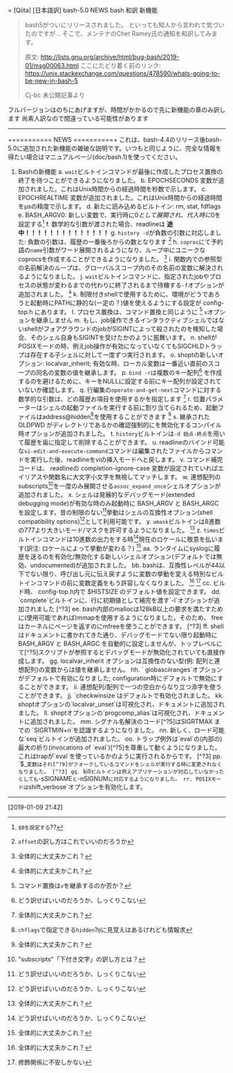 = [Qiita] [日本語訳] bash-5.0 NEWS
bash 和訳 新機能


> bash5がついにリリースされました。
> といっても知人から言われて気づいたのですが...
> そこで、メンテナのChet Ramey氏の通知を和訳してみます。
> 
> 原文: http://lists.gnu.org/archive/html/bug-bash/2019-01/msg00063.html
> ここにたどり着く前のリンク: https://unix.stackexchange.com/questions/478590/whats-going-to-be-new-in-bash-5
> 
> Cj-bc 未公開記事より

フルバージョンはのちにあげますが、時間がかかるので先に新機能の章のみ訳します
尚素人訳なので間違っている可能性があります

---

+========== NEWS ==========+
これは、bash-4.4のリリース後bash-5.0に追加された新機能の雑破な説明です。いつもと同じように、完全な情報を得たい場合はマニュアルページ(doc/bash.1)を使ってください。

1. Bashの新機能
   a. `wait`ビルトインコマンドが最後に作成したプロセス置換の終了を待つことができるようになりました。
   b. EPOCHSECONDS 変数が追加されました。これはUnix時間からの経過時間を秒数で示します。
   c. EPOCHREALTIME 変数が追加されました。これはUnix時間からの経過時間をμsの精度で示します。
   d. 新たに読み込めるビルトイン: rm, stat, fdflags
   e. BASH_ARGV0: 新しい変数で、実行時に$0として展開され、代入時に$0を設定する[^?1]
   f. 数学的な引数が渡された場合、readlineは **途中！！！！！！！！！！！！！！**
   g. `history -d`が負数の引数に対応しました: 負数の引数は、履歴の一番後ろからの数となります [^?2]
   h. `coproc`にて予約語の`name`引数がワード展開されるようになり、ループ中にユニークなcoprocsを作成することができるようになりました。 [^?3]
   i. 関数内での参照型の名前解決のループは、グローバルスコープ内のその名前の変数に解決されるようになりました。
   j. `wait`ビルトインコマンドに、指定されたjobやプロセスの状態が変わるまでの代わりに終了されるまで待機する`-f`オプションが追加されました。 [^?3]
   k. 制限付きshellで使用するために、環境がどうであろうと起動時にPATHに静的な(一定の？)値を使えるようにする設定が config-top.h にあります。
   l. プロセス置換は、コマンド置換と同じように [^?4] `v`オプションを継承しません
   m. もし、job操作できるインタラクティブシェルではないshellがフォアグラウンドのjobがSIGINTによって殺されたのを検知した場合、そのシェル自身もSIGINTを受けたかのように振舞います。
   n. shellがPOSIXモードの時、例えjob操作が有効になっていなくてもSIGCHLDトラップは存在する子シェルに対して一度ずつ実行されます。
   o. shoptの新しいオプション: localvar_inherit; 有効な時、ローカル変数は一番近い直前のスコープの同名の変数の値を継承します。
   p. `bind -r`は複数のキー配列[^?5] を作成するのを避けるために、キーをNULLに設定する前にキー配列が設定されていないか確認します。
   q. 行編集の`operate-and-get-next`コマンドに対する数学的な引数は、どの履歴お項目を使用するかを指定します [^?3]
   r. 位置パラメーターはシェルの起動ファイルを実行する前に割り当てられるため、起動ファイルはaddress@hidden[^?6]を使用することができます [^?3]
   s. 継承された OLDPWD がディレクトリであるかの確認強制的にを無効化するコンパイル時オプションが追加されました。
   t. `history`ビルトインは`-d 始点-終点`を用いて履歴を歯に指定して削除することができます。
   u. readlineのバインド可能な`vi-edit-and-execute-command`コマンドは編集されたファイルからコマンドを実行した後、readlineをviの挿入モードへと戻します。
   v. コマンド補完コードは、 readlineの completion-ignore-case 変数が設定されていればエイリアスや関数名に大文字小文字を無視してマッチします。
   w. 連想配列のsubscripts[^?7]を一度のみ展開させる`assoc_expand_once`シェルオプションが追加されました。
   x. シェルは発展的なデバッグモード(extended debugging mode)が有効な時のみ起動時に BASH_ARGV と BASH_ARGC を設定します。昔の制限のない[^?5]挙動はシェルの互換性オプション(shell compatibility options)[^?5]として利用可能です。
   y. `umask`ビルトインは8進数の777より大きいモード/マスクを許可するようになりました。 [^?3]
   z. `times`ビルトインコマンドは10進数の出力をする時[^?5]現在のロケールに敬意を払います(訳注: ロケールによって挙動が変わる？) [^?3]
  aa. ランタイムにsyslogに履歴を送るのを有効化/無効化する新しいシェルオプション(デフォルトでは無効、undocumented)が追加されました。
  bb. bashは、互換性レベルが44以下でない限り、呼び出し元に伝え戻すように変数の挙動を変える特別なビルトインコマンドの前に変数定義をもう許容しなくなりました。 [^?3] [^?8]
  cc. ビルド時、 config-top.h内で $HISTSIZE のデフォルト値を設定できます。
  dd. `complete`ビルトインに、行に初期値として補完を渡す`-I`オプションが追加されました [^?3]
  ee. bash内部のmallocは128kB以上の要求を満たすために(使用可能であれば)mmapを使用するようになりました。そのため、 free はカーネルにページを返すのにmfreeを使うことができます。 [^?3]
  ff. shellはドキュメントに書かれてきた通り、デバッグモードでない限り起動時に BASH_ARGV と BASH_ARGC を自動的に設定しませんが、トップレベルにて[^?5]スクリプトが参照するとデバッグモードが無効化されていても直接作成します。
  gg. localvar_inherit オプションは互換性のない型(例: 配列と連想配列)の変数からは値を継承しません。
  hh. ` globasciiranges`オプションがデフォルトで有効になりました; configuration時にデフォルトで無効にすることができます。
  ii. 連想配列/配列で一つの空白からなり立つ添字を使うことができます。
  jj. `checkwinsize`はデフォルトで有効化されました。
  kk. shoptオプションの`localvar_unset`は可視化され、ドキュメントに追加されました。
  ll. shoptオプションの`progcomp_alias`は可視化され、ドキュメントに追加されました。
  mm. シグナル名解決のコード[^?5]はSIGRTMAX までの `SIGRTMIN+n`を認識するようになりました。
  nn. 新しく、ロード可能な`seq`ビルトインが追加されました。
  oo. トラップ例外は`eval`の(内部の)最大の祈り(invocations of `eval`)[^?5]を尊重して動くようになりました。これはtrapが`eval`を使っているかのように実行されるからです。 [^?3]
  pp. `$_`変数はそれ[^?9]がフォークしているコマンドをシェルが実行する時に変更されなくなりました。 [^?3]
  qq. `kill`ビルトインは例えアプリケーションが対応していなかったとしても`-sSIGNAME`と`-nSIGNUM`に対応するようになりました。
  rr. POSIXモードは`shift_verbose`オプションを有効化します。


---

[^?1]: `$0を設定する`??
[^?2]: `offset`の訳し方はこれでいいのだろうか
[^?3]: 全体的に大丈夫かこれ？
[^?4]: コマンド置換は`v`を継承するのか否か？
[^?5]: どう訳せばいいのだろうか、しっくりこない
[^?6]: `chflags`で指定できる`hidden`?`@`に見覚えはあるけれども情報求
[^?7]: "subscripts"「下付き文字」の訳し方とは？
[^?8]: 修飾関係に不安しかない
[^?9]: 何を指しているのかわからない

[2019-01-09 21:42]

